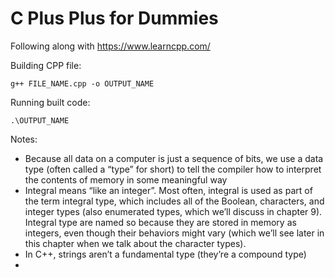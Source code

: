 # C Plus Plus for Dummies

Following along with https://www.learncpp.com/


Building CPP file:
```
g++ FILE_NAME.cpp -o OUTPUT_NAME
```

Running built code:
```
.\OUTPUT_NAME
```

Notes:  
- Because all data on a computer is just a sequence of bits, we use a data type (often called a “type” for short) to tell the compiler how to interpret the contents of memory in some meaningful way
- Integral means “like an integer”. Most often, integral is used as part of the term integral type, which includes all of the Boolean, characters, and integer types (also enumerated types, which we’ll discuss in chapter 9). Integral type are named so because they are stored in memory as integers, even though their behaviors might vary (which we’ll see later in this chapter when we talk about the character types).
- In C++, strings aren’t a fundamental type (they’re a compound type)
- 